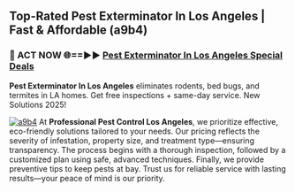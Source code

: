 ## Top-Rated Pest Exterminator In Los Angeles | Fast & Affordable (a9b4)

<h3>🐜 ACT NOW 🌐==►► <a href="https://tinyurl.com/yc7vsfwc" rel="nofollow">Pest Exterminator In Los Angeles Special Deals</a></h3>

**Pest Exterminator In Los Angeles** eliminates rodents, bed bugs, and termites in LA homes. Get free inspections + same-day service. New Solutions 2025!

[![a9b4](https://i.imgur.com/1VzRXn8.jpeg)](https://tinyurl.com/yc7vsfwc)
At **Professional Pest Control Los Angeles**, we prioritize effective, eco-friendly solutions tailored to your needs. Our pricing reflects the severity of infestation, property size, and treatment type—ensuring transparency. The process begins with a thorough inspection, followed by a customized plan using safe, advanced techniques. Finally, we provide preventive tips to keep pests at bay. Trust us for reliable service with lasting results—your peace of mind is our priority.